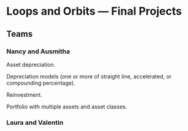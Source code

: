 # Loops and Orbits &mdash; Final Projects

## Teams

### Nancy and Ausmitha

Asset depreciation.

Depreciation models (one or more of straight line, accelerated, or compounding percentage).

Reinvestment.

Portfolio with multiple assets and asset classes.

### Laura and Valentin



